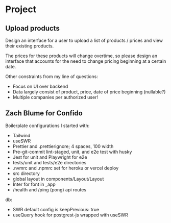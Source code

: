 # Project

## Upload products

Design an interface for a user to upload a list of products / prices and view their existing products.

The prices for these products will change overtime, so please design an interface that accounts for the need to change pricing beginning at a certain date.

Other constraints from my line of questions:

-   Focus on UI over backend
-   Data largely consist of product, price, date of price beginning (nullable?)
-   Multiple companies per authorized user!

## Zach Blume for Confido

Boilerplate configurations I started with:

-   Tailwind
-   useSWR
-   Prettier and .prettierignore; 4 spaces, 100 width
-   Pre-git-commit lint-staged, unit, and e2e test with husky
-   Jest for unit and Playwright for e2e
-   tests/unit and tests/e2e directories
-   .nvmrc and .npmrc set for heroku or vercel deploy
-   src directory
-   global layout in components/Layout/Layout
-   Inter for font in \_app
-   /health and /ping (pong) api routes

db:

-   SWR default config is keepPrevious: true
-   useQuery hook for postgrest-js wrapped with useSWR
